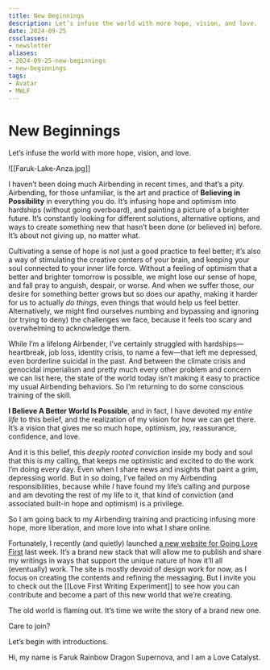 ```yaml
---
title: New Beginnings
description: Let’s infuse the world with more hope, vision, and love.
date: 2024-09-25
cssclasses: 
- newsletter
aliases:
- 2024-09-25-new-beginnings
- new-beginnings
tags:
- Avatar
- MWLF
---
```


# New Beginnings

Let’s infuse the world with more hope, vision, and love.

![[Faruk-Lake-Anza.jpg]]

I haven’t been doing much Airbending in recent times, and that’s a pity. Airbending, for those unfamiliar, is the art and practice of **Believing in Possibility** in everything you do. It’s infusing hope and optimism into hardships (without going overboard), and painting a picture of a brighter future. It’s constantly looking for different solutions, alternative options, and ways to create something new that hasn’t been done (or believed in) before. It’s about not giving up, no matter what.

Cultivating a sense of hope is not just a good practice to feel better; it’s also a way of stimulating the creative centers of your brain, and keeping your soul connected to your inner life force. Without a feeling of optimism that a better and brighter tomorrow is possible, we might lose our sense of hope, and fall pray to anguish, despair, or worse. And when we suffer those, our desire for something better grows but so does our apathy, making it harder for us to actually *do things*, even things that would help us feel better. Alternatively, we might find ourselves numbing and bypassing and ignoring (or trying to deny) the challenges we face, because it feels too scary and overwhelming to acknowledge them.

While I’m a lifelong Airbender, I’ve certainly struggled with hardships—heartbreak, job loss, identity crisis, to name a few—that left me depressed, even borderline suicidal in the past.  And between the climate crisis and genocidal imperialism and pretty much every other problem and concern we can list here, the state of the world today isn’t making it easy to practice my usual Airbending behaviors. So I’m returning to do some conscious training of the skill.

**I Believe A Better World Is Possible**, and in fact, I have devoted *my entire life* to this belief, and the realization of my vision for how we can get there. It’s a vision that gives me so much hope, optimism, joy, reassurance, confidence, and love.

And it is this belief, this *deeply rooted conviction* inside my body and soul that this is my calling, that keeps me optimistic and excited to do the work I’m doing every day. Even when I share news and insights that paint a grim, depressing world. But in so doing, I’ve failed on my Airbending responsibilities, because while *I* have found my life’s calling and purpose and am devoting the rest of my life to it, that kind of conviction (and associated built-in hope and optimism) is a privilege.

So I am going back to my Airbending training and practicing infusing more hope, more liberation, and more love into what I share online.

Fortunately, I recently (and quietly) launched [a new website for Going Love First](https://goinglovefirst.com/) last week. It’s a brand new stack that will allow me to publish and share my writings in ways that support the unique nature of how it’ll all (eventually) work. The site is mostly devoid of design work for now, as I focus on creating the contents and refining the messaging. But I invite you to check out the [[Love First Writing Experiment]] to see how you can contribute and become a part of this new world that we’re creating. 

The old world is flaming out. It’s time we write the story of a brand new one. 

Care to join?

Let’s begin with introductions.

Hi, my name is Faruk Rainbow Dragon Supernova, and I am a Love Catalyst.
